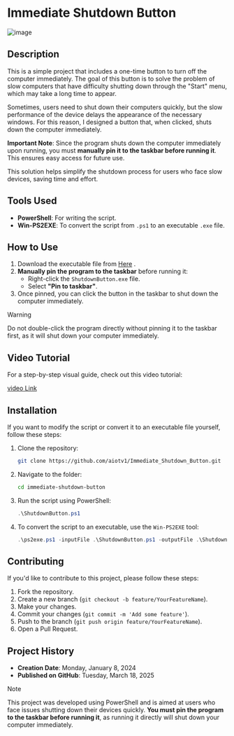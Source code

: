 # Immediate Shutdown Button

![image](https://github.com/user-attachments/assets/18cbcbbc-2993-4543-9034-4f2c34e086c5)


## Description

This is a simple project that includes a one-time button to turn off the computer immediately. The goal of this button is to solve the problem of slow computers that have difficulty shutting down through the "Start" menu, which may take a long time to appear.

Sometimes, users need to shut down their computers quickly, but the slow performance of the device delays the appearance of the necessary windows. For this reason, I designed a button that, when clicked, shuts down the computer immediately. 

**Important Note**: Since the program shuts down the computer immediately upon running, you must **manually pin it to the taskbar before running it**. This ensures easy access for future use.

This solution helps simplify the shutdown process for users who face slow devices, saving time and effort.

## Tools Used

- **PowerShell**: For writing the script.
- **Win-PS2EXE**: To convert the script from `.ps1` to an executable `.exe` file.

## How to Use

1. Download the executable file from [Here](https://github.com/aiotv1/Immediate_Shutdown_Button/raw/refs/heads/main/shutdown.exe) .
2. **Manually pin the program to the taskbar** before running it:
   - Right-click the `ShutdownButton.exe` file.
   - Select **"Pin to taskbar"**.
3. Once pinned, you can click the button in the taskbar to shut down the computer immediately.

> [!WARNING]  
> Do not double-click the program directly without pinning it to the taskbar first, as it will shut down your computer immediately.

## Video Tutorial

For a step-by-step visual guide, check out this video tutorial:

[video Link](https://youtu.be/qEMoOITTbgY)

## Installation

If you want to modify the script or convert it to an executable file yourself, follow these steps:

1. Clone the repository:
   ```bash
   git clone https://github.com/aiotv1/Immediate_Shutdown_Button.git
    ```
2. Navigate to the folder:
   ```bash
   cd immediate-shutdown-button
   ```
3. Run the script using PowerShell:
   ```powershell
   .\ShutdownButton.ps1
   ```
4. To convert the script to an executable, use the `Win-PS2EXE` tool:
   ```powershell
   .\ps2exe.ps1 -inputFile .\ShutdownButton.ps1 -outputFile .\ShutdownButton.exe
   ```

## Contributing

If you'd like to contribute to this project, please follow these steps:

1. Fork the repository.
2. Create a new branch (`git checkout -b feature/YourFeatureName`).
3. Make your changes.
4. Commit your changes (`git commit -m 'Add some feature'`).
5. Push to the branch (`git push origin feature/YourFeatureName`).
6. Open a Pull Request.


## Project History

- **Creation Date**: Monday, January 8, 2024
- **Published on GitHub**: Tuesday, March 18, 2025


> [!NOTE]  
> This project was developed using PowerShell and is aimed at users who face issues shutting down their devices quickly. **You must pin the program to the taskbar before running it**, as running it directly will shut down your computer immediately.
